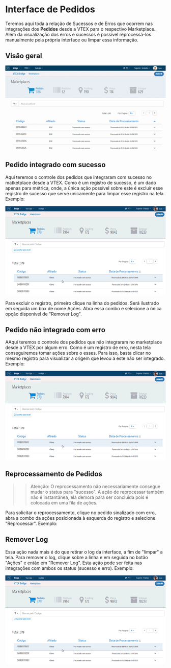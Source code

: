 # Interface de Pedidos
Teremos aqui toda a relação de Sucessos e de Erros que ocorrem nas integrações dos **Pedidos** desde a VTEX para o respectivo Marketplace. Além da visualização dos erros e sucessos é possível reprocessá-los manualmente pela própria interface ou limpar essa informação.

## Visão geral

![Visão geral Bridge](V_visaogeral_pedido.gif)

## Pedido integrado com sucesso
Aqui teremos o controle dos pedidos que integraram com sucesso no matketplace desde a VTEX. Como é um registro de sucesso, é um dado apenas para métrica, onde, a única ação possível sobre este é excluir esse registro de sucesso que serve unicamente para limpar esse registro na tela.
Exemplo:

![Remover Pedido](RemoverLog_Pedidos.gif)

Para excluir o registro, primeiro clique na linha do pedidos. Será ilustrado em seguida um box de nome Ações. Abra essa combo e selecione a única opção disponível de "Remover Log".

## Pedido não integrado com erro

AAqui teremos o controle dos pedidos que não integraram no marketplace desde a VTEX por algum erro. Como é um registro de erro, nesta tela conseguiremos tomar ações sobre o esses.
Para isso, basta clicar no mesmo registro para visualizar a origem que levou a este não ser integrado.
Exemplo:

![Visão geral Bridge](RemoverLog_Pedidos.gif)


## Reprocessamento de Pedidos

>> Atenção: O reprocessamento não necessariamente consegue mudar o status para "sucesso". A ação de reprocessar também não é instantânea, ela demora para ser concluida pois é colocada em uma fila de ações.



Para solicitar o reprocessamento, clique no pedido sinalizado com erro, abra a combo da ações posicionada à esquerda do registro e selecione "Reprocessar".
Exemplo:

## Remover Log

Essa ação nada mais é do que retirar o log da interface, a fim de "limpar" a tela. Para remover o log, clique sobre a linha e em seguida no botão "Ações" e então em "Remover Log". Esta ação pode ser feita nas integrações com ambos os status (sucesso e erro).
Exemplo:

![Visão geral Bridge](RemoverLog_Pedidos.gif)
